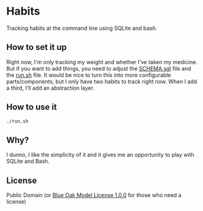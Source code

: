# Habits

Tracking habits at the command line using SQLite and bash.

## How to set it up

Right now, I'm only tracking my weight and whether I've taken my medicine. But if you want to add things, you need to adjust the [SCHEMA.sql](/SCHEMA.sql) file and the [run.sh](/run.sh) file. It would be nice to turn this into more configurable parts/components, but I only have two habits to track right now. When I add a third, I'll add an abstraction layer.

## How to use it

```sh
./run.sh
```

## Why?

I dunno, I like the simplicity of it and it gives me an opportunity to play with SQLite and Bash.

## License

Public Domain (or [Blue Oak Model License 1.0.0](https://blueoakcouncil.org/license/1.0.0) for those who need a license)